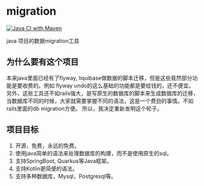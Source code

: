 # migration

[![Java CI with Maven](https://github.com/JavaDream/migration/actions/workflows/maven.yml/badge.svg?branch=main)](https://github.com/JavaDream/migration/actions/workflows/maven.yml)

java 项目的数据migration工具

## 为什么要有这个项目

本来java里面已经有了flyway, liquibase做数据的脚本迁移，但是这些竟然部分功能是要收费的。例如 flyway undo的这么基础的功能都是要给钱的，还不便宜。
另外，这些工具还不如rails强大，是写原生的数据库的脚本来生成数据库的迁移，当数据库不同的时候，大家就需要掌握不同的语法，这是一个费劲的事情。不如rails里面的db migration方便。
所以，我决定重新发明这个轮子。

## 项目目标
1. 开源，免费，永远的免费。
2. 使用java简单的语法来处理数据库的构建，而不是使用原生的sql。
3. 支持SpringBoot, Quarkus等Java框架。
4. 支持Kotlin更简便的语法。
5. 支持多种数据库，Mysql，Postgresql等。
